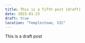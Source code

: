 ```yaml
---
title: This is a fifth post (draft)
date: 2023-01-23
draft: true
location: "Templestowe, VIC"
---
```

This is a draft post
